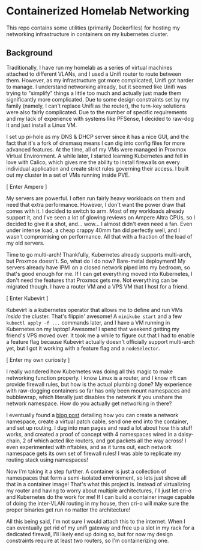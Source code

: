 # Containerized Homelab Networking

This repo contains some utilities (primarily Dockerfiles) for hosting my networking infrastructure in containers on my kubernetes cluster.


## Background

Traditionally, I have run my homelab as a series of virtual machines attached to different VLANs, and I used a Unifi router to route between them. However, as my infrastructure got more complicated, Unifi got harder to manage. I understand networking already, but it seemed like Unifi was trying to "simplify" things a little too much and actually just made them significantly more complicated. Due to some design constraints set by my family (namely, I can't replace Unifi as the router), the turn-key solutions were also fairly complicated. Due to the number of specific requirements and my lack of experience with systems like PFSense, I decided to raw-dog it and just install a Linux VM.

I set up pi-hole as my DNS & DHCP server since it has a nice GUI, and the fact that it's a fork of dnsmasq means I can dig into config files for more advanced features. At the time, all of my VMs were managed in Proxmox Virtual Environment. A while later, I started learning Kubernetes and fell in love with Calico, which gives me the ability to install firewalls on every individual application and create strict rules governing their access. I built out my cluster in a set of VMs running inside PVE.

\[ Enter Ampere \]

My servers are powerful. I often run fairly heavy workloads on them and need that extra performance. However, I don't want the power draw that comes with it. I decided to switch to arm. Most of my workloads already support it, and I've seen a lot of glowing reviews on Ampere Altra CPUs, so I decided to give it a shot, and... wow... I almost didn't even need a fan. Even under intense load, a cheap crappy 40mm fan did perfectly well, and I wasn't compromising on performance. All that with a fraction of the load of my old servers.

Time to go multi-arch! Thankfully, Kubernetes already supports multi-arch, but Proxmox doesn't. So, what do I do now? Bare-metal deployment! My servers already have IPMI on a closed network piped into my bedroom, so that's good enough for me. If I can get everything moved into Kubernetes, I don't need the features that Proxmox gets me. Not everything can be migrated though. I have a router VM and a VPS VM that I host for a friend.

\[ Enter Kubevirt \]

Kubevirt is a kubernetes operator that allows me to define and run VMs *inside* the cluster. That's flippin' awesome! A `minikube start` and a few `kubectl apply -f ...` commands later, and I have a VM running in Kubernetes on my laptop! Awesome! I spend that weekend getting my friend's VPS moved over. It took me a while to figure out that I had to enable a feature flag because Kubevirt actually doesn't officially support multi-arch yet, but I got it working with a feature flag and a `nodeSelector`.

\[ Enter my own curiosity \]

I really wondered how Kubernetes was doing all this magic to make networking function properly. I know Linux is a router, and I know nft can provide firewall rules, but how is the actual plumbing done? My experience with raw-dogging containers so far has only been mount namespaces and bubblewrap, which literally just disables the network if you unshare the network namespace. How do you actually get networking in there?

I eventually found a [blog post](https://www.gilesthomas.com/2021/03/fun-with-network-namespaces) detailing how you can create a network namespace, create a virtual patch cable, send one end into the container, and set up routing. I dug into man pages and read a lot about how this stuff works, and created a proof of concept with 4 namespaces wired in a daisy-chain, 2 of which acted like routers, and got packets all the way across! I even experimented with nftables, and as it turns out, each network namespace gets its own set of firewall rules! I was able to replicate my routing stack using namespaces!

Now I'm taking it a step further. A container is just a collection of namespaces that form a semi-isolated environment, so lets just shove all that in a container image! That's what this project is. Instead of virtualizing my router and having to worry about multiple architectures, I'll just let cri-o and Kubernetes do the work for me! If I can build a container image capable of doing the inter-VLAN routing in my house, then cri-o will make sure the proper binaries get run no matter the architecture!

All this being said, I'm not sure I would attach this to the internet. When I can eventually get rid of my unifi gateway and free up a slot in my rack for a dedicated firewall, I'll likely end up doing so, but for now my design constraints require at least two routers, so I'm containerizing one.
